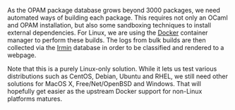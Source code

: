 As the OPAM package database grows beyond 3000 packages, we need automated ways
of building each package.  This requires not only an OCaml and OPAM
installation, but also some sandboxing techniques to install external
dependencies.  For Linux, we are using the [Docker](http://docker.com)
container manager to perform these builds.  The logs from bulk builds are then
collected via the [Irmin](http://irmin.io) database in order to be classified
and rendered to a webpage.

Note that this is a purely Linux-only solution.  While it lets us test various
distributions such as CentOS, Debian, Ubuntu and RHEL, we still need other
solutions for MacOS X, Free/Net/OpenBSD and Windows.  That will hopefully get
easier as the upstream Docker support for non-Linux platforms matures.
